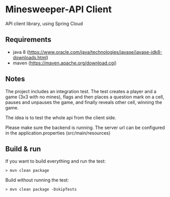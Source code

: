 # Minesweeper-API Client

API client library, using Spring Cloud


## Requirements

- java 8 (https://www.oracle.com/java/technologies/javase/javase-jdk8-downloads.html)
- maven (https://maven.apache.org/download.cgi)


## Notes

The project includes an integration test. The test creates a player and a game (3x3 with no mines), flags and then places a question mark on a cell, pauses and unpauses the game, and finally reveals other cell, winning the game. 

The idea is to test the whole api from the client side.

Please make sure the backend is running. The server url can be configured in the application.properties (src/main/resources)

## Build & run

If you want to build everything and run the test:

```
> mvn clean package
```

Build without running the test:

```
> mvn clean package -DskipTests
```

